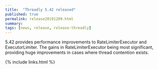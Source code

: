 ```yaml
---
title:  "Threadly 5.42 released"
published: true
permalink: release20191209.html
summary: 
tags: [news, release, release-threadly]
---
```


5.42 provides performance improvements to RateLimiterExecutor and ExecutorLimiter.  The gains in RateLimiterExecutor being most significant, providing huge improvements in cases where thread contention exists. 

{% include links.html %}
